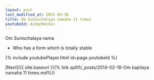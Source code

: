 ```yaml
---
layout: post
last_modified_at: 2021-03-30
title: Om Sunischalaya namaha 11 times
youtubeId: AL9qo94cXos
---
```

 
 
Om Sunischalaya nama 
 
 -  Who has a form which is totally stable 
 
  
 
  
 
 
 
 
 
 


{% include youtubePlayer.html id=page.youtubeId %}
 
[Next]({{ site.baseurl }}{% link  split1/_posts/2014-02-18-Om kapilaya namaha 11 times.md%})
 
